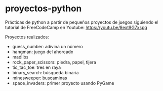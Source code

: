 # proyectos-python

Prácticas de python a partir de pequeños proyectos de juegos siguiendo el tutorial de FreeCodeCamp en Youtube:
https://youtu.be/8ext9G7xspg


Proyectos realizados:
* guess_number: adivina un número
* hangman: juego del ahorcado
* madlibs
* rock_paper_scissors: piedra, papel, tijera
* tic_tac_toe: tres en raya
* binary_search: búsqueda binaria
* minesweeper: buscaminas
* space_invaders: primer proyecto usando PyGame
